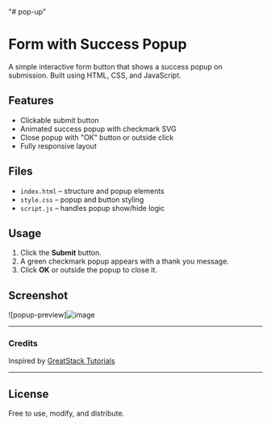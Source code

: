 "# pop-up" 
# Form with Success Popup

A simple interactive form button that shows a success popup on submission. Built using HTML, CSS, and JavaScript.

## Features

- Clickable submit button
- Animated success popup with checkmark SVG
- Close popup with "OK" button or outside click
- Fully responsive layout

## Files

- `index.html` – structure and popup elements
- `style.css` – popup and button styling
- `script.js` – handles popup show/hide logic

## Usage

1. Click the **Submit** button.
2. A green checkmark popup appears with a thank you message.
3. Click **OK** or outside the popup to close it.

## Screenshot

![popup-preview]![image](https://github.com/user-attachments/assets/ed00dd6f-e275-42b3-8198-9de142c3e6c2)


---

### Credits

Inspired by [GreatStack Tutorials](https://goo.gl/tTFmPb)

---

## License

Free to use, modify, and distribute.
